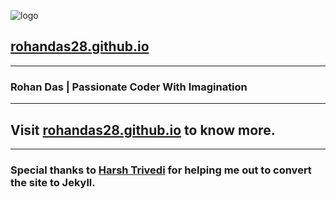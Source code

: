 ![logo](https://rohandas28.github.io/img/favicon.png) 
## [rohandas28.github.io](https://rohandas28.github.io)
---
### Rohan Das | Passionate Coder With Imagination 
---
## Visit <a href="https://rohandas28.github.io" target="_blank">rohandas28.github.io</a> to know more.
---
### Special thanks to [Harsh Trivedi](https://harsh98trivedi.github.io/) for helping me out to convert the site to Jekyll. 
